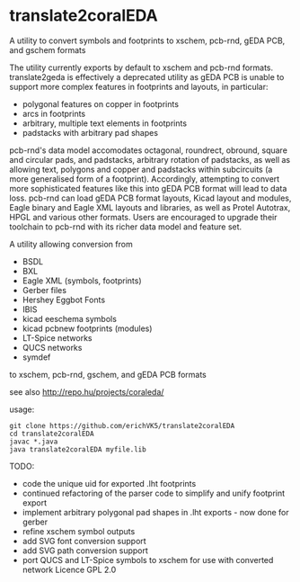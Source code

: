 # translate2coralEDA
A utility to convert symbols and footprints to xschem, pcb-rnd, gEDA PCB, and gschem formats

The utility currently exports by default to xschem and pcb-rnd formats. translate2geda is effectively a deprecated utility as gEDA PCB is unable to support more complex features in footprints and layouts, in particular:

 - polygonal features on copper in footprints
 - arcs in footprints
 - arbitrary, multiple text elements in footprints
 - padstacks with arbitrary pad shapes

pcb-rnd's data model accomodates octagonal, roundrect, obround, square and circular pads, and padstacks, arbitrary rotation of padstacks, as well as allowing text, polygons and copper and padstacks within subcircuits (a more generalised form of a footprint). Accordingly, attempting to convert more sophisticated features like this into gEDA PCB format will lead to data loss. pcb-rnd can load gEDA PCB format layouts, Kicad layout and modules, Eagle binary and Eagle XML layouts and libraries, as well as Protel Autotrax, HPGL and various other formats. Users are encouraged to upgrade their toolchain to pcb-rnd with its richer data model and feature set.

A utility allowing conversion from

- BSDL
- BXL
- Eagle XML (symbols, footprints)
- Gerber files
- Hershey Eggbot Fonts
- IBIS
- kicad eeschema symbols
- kicad pcbnew footprints (modules)
- LT-Spice networks
- QUCS networks
- symdef

to xschem, pcb-rnd, gschem, and gEDA PCB formats

see also http://repo.hu/projects/coraleda/

usage:

	git clone https://github.com/erichVK5/translate2coralEDA
	cd translate2coralEDA
	javac *.java
	java translate2coralEDA myfile.lib

TODO:

- code the unique uid for exported .lht footprints
- continued refactoring of the parser code to simplify and unify footprint export
- implement arbitrary polygonal pad shapes in .lht exports - now done for gerber
- refine xschem symbol outputs
- add SVG font conversion support
- add SVG path conversion support
- port QUCS and LT-Spice symbols to xschem for use with converted network 
Licence GPL 2.0
